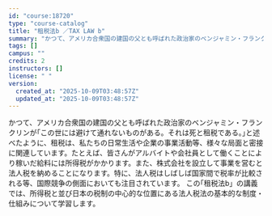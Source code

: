```yaml
---
id: "course:18720"
type: "course-catalog"
title: "租税法b ／TAX LAW b"
summary: "かつて、アメリカ合衆国の建国の父とも呼ばれた政治家のベンジャミン・フランクリンが｢この世には避けて通れないものがある。それは死と租税である。｣と述べたように、租税は、私たちの日常生活や企業の事業活動等、様々な局面と密接に関連しています。たと…"
tags: []
campus: ""
credits: 2
instructors: []
license: " "
version:
  created_at: "2025-10-09T03:48:57Z"
  updated_at: "2025-10-09T03:48:57Z"
---
```


かつて、アメリカ合衆国の建国の父とも呼ばれた政治家のベンジャミン・フランクリンが｢この世には避けて通れないものがある。それは死と租税である。｣と述べたように、租税は、私たちの日常生活や企業の事業活動等、様々な局面と密接に関連しています。たとえば、皆さんがアルバイトや会社員として働くことにより稼いだ給料には所得税がかかります。また、株式会社を設立して事業を営むと法人税を納めることになります。特に、法人税はしばしば国家間で税率が比較される等、国際競争の側面においても注目されています。 この｢租税法b」の講義では、所得税と並び日本の税制の中心的な位置にある法人税法の基本的な制度・仕組みについて学習します。
